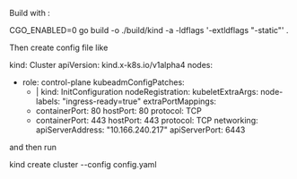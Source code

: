 Build with :

CGO_ENABLED=0 go build -o ./build/kind -a -ldflags '-extldflags "-static"' .

Then create config file like

kind: Cluster
apiVersion: kind.x-k8s.io/v1alpha4
nodes:
- role: control-plane
  kubeadmConfigPatches:
  - |
    kind: InitConfiguration
    nodeRegistration:
      kubeletExtraArgs:
        node-labels: "ingress-ready=true"
  extraPortMappings:
  - containerPort: 80
    hostPort: 80
    protocol: TCP
  - containerPort: 443
    hostPort: 443
    protocol: TCP
networking:
  apiServerAddress: "10.166.240.217"
  apiServerPort: 6443


and then run 


kind create cluster --config config.yaml
